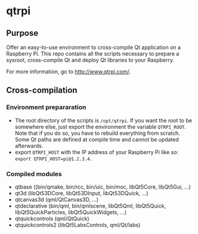 # qtrpi

## Purpose
Offer an easy-to-use environment to cross-compile Qt application on a Raspberry Pi. This repo contains all the scripts necessary to prepare a sysroot, cross-compile Qt and deploy Qt libraries to your Raspberry.

For more information, go to http://www.qtrpi.com/.

## Cross-compilation
### Environment prepararation
* The root directory of the scripts is `/opt/qtrpi`. If you want the root to be somewhere else, just export the environment the variable `QTRPI_ROOT`.
Note that if you do so, you have to rebuild everything from scratch. Some Qt paths are defined at compile time and cannot be updated afterwards.
* export `QTRPI_HOST` with the IP address of your Raspberry Pi like so: `export QTRPI_HOST=pi@1.2.3.4`.

### Compiled modules
* qtbase ((bin/qmake, bin/rcc, bin/uic, bin/moc, libQt5Core, libQt5Gui, ...)
* qt3d (libQt53DCore, libQt53DInput, libQt53DQuick, ...)
* qtcanvas3d (qml/QtCanvas3D, ...)
* qtdeclarative (bin/qml, bin/qmlscene, libQt5Qml, libQt5Quick, libQt5QuickParticles, libQt5QuickWidgets, ...)
* qtquickcontrols (qml/QtQuick)
* qtquickcontrols2 (libQt5LabsControls, qml/Qt/labs)

